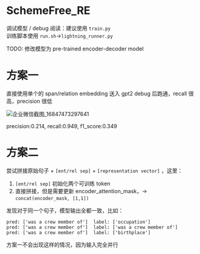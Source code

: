 # SchemeFree_RE

调试模型 / debug 阅读：建议使用 `train.py` \
训练脚本使用 `run.sh`->`lightning_runner.py`

TODO:
修改模型为 pre-trained encoder-decoder model



# 方案一
直接使用单个的 span/relation embedding 送入 gpt2 
debug 后跑通，recall 很高，precision 很低


![企业微信截图_16847473297641](https://github.com/YiandLi/SchemeFree_RE/assets/72687714/7ccfbeff-86fe-4b40-97f6-ec4ce0966559)


precision:0.214, recall:0.949, f1_score:0.349


# 方案二
尝试拼接原始句子 + `[ent/rel sep]` + `[representation vector]` ，这里：
1. `[ent/rel sep]` 初始化两个可训练 token
2. 直接拼接，但是需要更新 encoder_attention_mask，-> `concat(encoder_mask, [1,1])`

发现对于同一个句子，模型输出全都一致，比如：
```text
pred: ['was a crew member of']  label: ['occupation']
pred: ['was a crew member of']  label: ['was a crew member of']
pred: ['was a crew member of']  label: ['birthplace']
```

方案一不会出现这样的情况，因为输入完全并行
